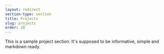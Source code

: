 ```yaml
---
layout: redirect
section-type: section
title: Projects
slug: projects
order: 20
---
```


This is a sample project section. It's supposed to be informative, simple and markdown ready.
